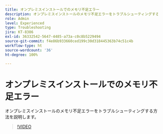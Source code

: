 ```yaml
---
title: オンプレミスインストールでのメモリ不足エラー
description: オンプレミスインストールのメモリ不足エラーをトラブルシューティングする方法を説明します。
role: Admin
level: Experienced
type: Troubleshooting
jira: KT-8386
exl-id: 36332542-5647-4485-a73a-c0c8b5229494
source-git-commit: f4e86b933660ced199c30d318445363b74c51c4b
workflow-type: ht
source-wordcount: '36'
ht-degree: 100%

---
```


# オンプレミスインストールでのメモリ不足エラー

オンプレミスインストールのメモリ不足エラーをトラブルシューティングする方法を説明します。

>[!VIDEO](https://video.tv.adobe.com/v/335891?quality=12&learn=on)
